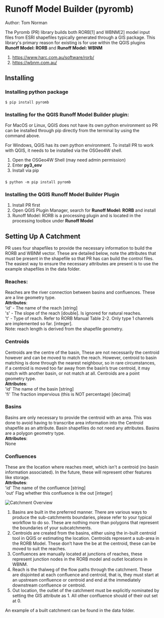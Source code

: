 # Runoff Model Builder (pyromb)
Author: Tom Norman

The Pyromb (PR) library builds both RORB[1] and WBNM[2] model input files from ESRI shapefiles typically generated through a GIS package. This library's primary reason for existing is for use within the QGIS plugins **Runoff Model: RORB** and **Runoff Model: WBNM**

1. https://www.harc.com.au/software/rorb/
2. https://wbnm.com.au/

## Installing
### Installing python package 

    $ pip install pyromb
    
### Installing for the QGIS Runoff Model Builder plugin:
For MacOS or Linux, QGIS does not have its own python environment so PR can be installed through pip directly from the terminal by using the command above.  
  
For Windows, QGIS has its own python environment. To install PR to work with QGIS, it needs to be installed via the OSGeo4W shell.  
1. Open the OSGeo4W Shell (may need admin permission)
2. Enter **py3_env**
3. Install via pip
###
    $ python -m pip install pyromb

### Installing the QGIS Runoff Model Builder Plugin
1. Install PR first
2. Open QGIS Plugin Manager, search for **Runoff Model: RORB** and install
3. Runoff Model: RORB is a processing plugin and is located in the processing toolbox under **Runoff Model**

## Setting Up A Catchment
PR uses four shapefiles to provide the necessary information to build the RORB and WBNM vector. These are detailed below, note the attributes that must be present in the shapefile so that PR has can build the control files. The easiest way to ensure the necessary attributes are present is to use the example shapefiles in the data folder. 
### Reaches:
Reaches are the river connection between basins and confluences. These are a line geometry type.  
**Attributes**:  
'id' - The name of the reach [string]  
's' - The slope of the reach [double]. Is ignored for natural reaches.  
't' - Type of reach. Refer to RORB Manual Table 2-2. Only type 1 channels are implemented so far. [integer].  
Note: reach length is derived from the shapefile geometry.  
### Centroids
Centroids are the centre of the basin, These are not necessarily the centroid however and can be moved to match the reach. However, centroid to basin matching is done through the nearest neighbour, so in rare circumstances, if a centroid is moved too far away from the basin’s true centroid, it may match with another basin, or not match at all. Centroids are a point geometry type.   
**Attributes**:  
'id' The name of the basin [string]  
'fi' The fraction impervious (this is NOT percentage) [decimal]  
### Basins
Basins are only necessary to provide the centroid with an area. This was done to avoid having to transcribe area information into the Centroid shapefile as an attribute. Basin shapefiles do not need any attributes. Basins are a polygon geometry type.  
**Attributes**:  
None  
### Confluences
These are the location where reaches meet, which isn't a centroid (no basin information associated). In the future, these will represent other features like storage.  
**Attributes**:  
'id' The name of the confluence [string]  
'out' Flag whether this confluence is the out [integer]  

![Catchment Overview](https://github.com/norman-tom/gisrom/blob/main/documentation/catchment_overview.png)

1.	Basins are built in the preferred manner. There are various ways to produce the sub-catchments boundaries, please refer to your typical workflow to do so. These are nothing more than polygons that represent the boundaries of your subcatchments. 
2.	Centroids are created from the basins, either using the in-built centroid tool in QGIS or estimating the location. Centroids represent a sub-area in the RORB Model. These don’t have the be at the centroid, these can be moved to suit the reaches. 
3.	Confluences are manually located at junctions of reaches, these represent junction nodes in the RORB model and outlet locations in WBNM. 
4.	Reach is the thalweg of the flow paths through the catchment. These are disjointed at each confluence and centroid, that is, they must start at an upstream confluence or centroid and end at the immediately downstream confluence or centroid.
5.	Out location, the outlet of the catchment must be explicitly nominated by setting the GIS attribute as 1. All other confluence should of their out set at 0.   

An example of a built catchment can be found in the data folder. 
